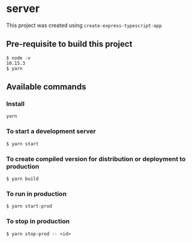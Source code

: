 # server

This project was created using `create-express-typescript-app`

## Pre-requisite to build this project

    $ node -v
    10.15.3
    $ yarn

## Available commands

### Install

    yarn

### To start a development server

    $ yarn start

### To create compiled version for distribution or deployment to production

    $ yarn build

### To run in production

    $ yarn start-prod

### To stop in production

    $ yarn stop-prod -- <id>
